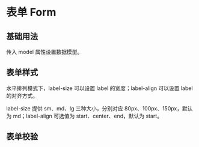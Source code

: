 <script setup>
  import normalForm from './normalForm.vue'
  import customForm from './customForm.vue'
  import validateForm from './validateForm.vue'
</script>
# 表单 Form

## 基础用法

传入 model 属性设置数据模型。
<normalForm/>
## 表单样式

水平排列模式下，label-size 可以设置 label 的宽度；label-align 可以设置 label 的对齐方式。

label-size 提供 sm、md、lg 三种大小，分别对应 80px、100px、150px，默认为 md；label-align 可选值为 start、center、end，默认为 start。
<customForm/>

## 表单校验
<validateForm/>
